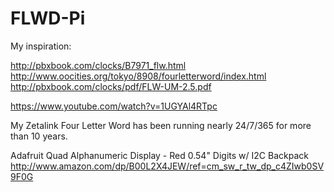 # FLWD-Pi

My inspiration:

http://pbxbook.com/clocks/B7971_flw.html
http://www.oocities.org/tokyo/8908/fourletterword/index.html
http://pbxbook.com/clocks/pdf/FLW-UM-2.5.pdf

https://www.youtube.com/watch?v=1UGYAl4RTpc

My Zetalink Four Letter Word has been running nearly 24/7/365 for more than 10 years.

Adafruit Quad Alphanumeric Display - Red 0.54" Digits w/ I2C Backpack  http://www.amazon.com/dp/B00L2X4JEW/ref=cm_sw_r_tw_dp_c4ZIwb0SV9F0G 
